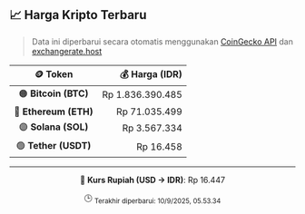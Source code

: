 

<!-- HARGA_KRIPTO -->
## 📈 Harga Kripto Terbaru

> Data ini diperbarui secara otomatis menggunakan [CoinGecko API](https://www.coingecko.com/) dan [exchangerate.host](https://exchangerate.host/)

<div align="center">

| 🪙 Token | 💰 Harga (IDR) |
|:------:|---------------:|
| 🟠 **Bitcoin (BTC)**   | Rp 1.836.390.485 |
| 🔵 **Ethereum (ETH)**  | Rp 71.035.499 |
| 🟣 **Solana (SOL)**    | Rp 3.567.334 |
| 🟢 **Tether (USDT)**   | Rp 16.458 |

---

💱 **Kurs Rupiah (USD → IDR)**: Rp 16.447

🕒 <sub>Terakhir diperbarui: 10/9/2025, 05.53.34</sub>

</div>
<!-- /HARGA_KRIPTO -->